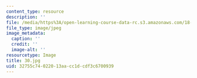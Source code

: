 ```yaml
---
content_type: resource
description: ''
file: /media/https%3A/open-learning-course-data-rc.s3.amazonaws.com/18-03-differential-equations-spring-2010/32755c74022013aacc1dcdf3c6700939_30.jpg
file_type: image/jpeg
image_metadata:
  caption: ''
  credit: ''
  image-alt: ''
resourcetype: Image
title: 30.jpg
uid: 32755c74-0220-13aa-cc1d-cdf3c6700939
---
```

